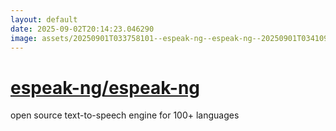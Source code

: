 ```yaml
---
layout: default
date: 2025-09-02T20:14:23.046290
image: assets/20250901T033758101--espeak-ng--espeak-ng--20250901T034109127--cropped.png
---
```


# [espeak-ng/espeak-ng](https://github.com/espeak-ng/espeak-ng)

open source text-to-speech engine for 100+ languages
